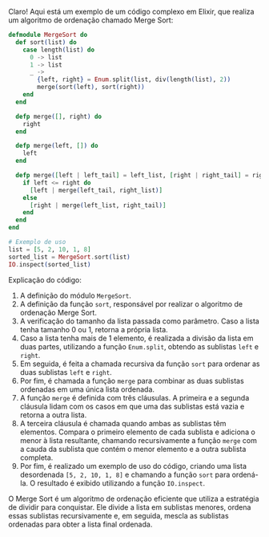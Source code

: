 Claro! Aqui está um exemplo de um código complexo em Elixir, que realiza um algoritmo de ordenação chamado Merge Sort:

```elixir
defmodule MergeSort do
  def sort(list) do
    case length(list) do
      0 -> list
      1 -> list
      _ ->
        {left, right} = Enum.split(list, div(length(list), 2))
        merge(sort(left), sort(right))
    end
  end

  defp merge([], right) do
    right
  end

  defp merge(left, []) do
    left
  end

  defp merge([left | left_tail] = left_list, [right | right_tail] = right_list) do
    if left <= right do
      [left | merge(left_tail, right_list)]
    else
      [right | merge(left_list, right_tail)]
    end
  end
end

# Exemplo de uso
list = [5, 2, 10, 1, 8]
sorted_list = MergeSort.sort(list)
IO.inspect(sorted_list)
```

Explicação do código:
1. A definição do módulo `MergeSort`.
2. A definição da função `sort`, responsável por realizar o algoritmo de ordenação Merge Sort.
3. A verificação do tamanho da lista passada como parâmetro. Caso a lista tenha tamanho 0 ou 1, retorna a própria lista.
4. Caso a lista tenha mais de 1 elemento, é realizada a divisão da lista em duas partes, utilizando a função `Enum.split`, obtendo as sublistas `left` e `right`.
5. Em seguida, é feita a chamada recursiva da função `sort` para ordenar as duas sublistas `left` e `right`.
6. Por fim, é chamada a função `merge` para combinar as duas sublistas ordenadas em uma única lista ordenada.
7. A função `merge` é definida com três cláusulas. A primeira e a segunda cláusula lidam com os casos em que uma das sublistas está vazia e retorna a outra lista.
8. A terceira cláusula é chamada quando ambas as sublistas têm elementos. Compara o primeiro elemento de cada sublista e adiciona o menor à lista resultante, chamando recursivamente a função `merge` com a cauda da sublista que contém o menor elemento e a outra sublista completa.
9. Por fim, é realizado um exemplo de uso do código, criando uma lista desordenada `[5, 2, 10, 1, 8]` e chamando a função `sort` para ordená-la. O resultado é exibido utilizando a função `IO.inspect`.

O Merge Sort é um algoritmo de ordenação eficiente que utiliza a estratégia de dividir para conquistar. Ele divide a lista em sublistas menores, ordena essas sublistas recursivamente e, em seguida, mescla as sublistas ordenadas para obter a lista final ordenada.